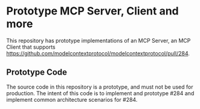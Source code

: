 # Prototype MCP Server, Client and more

This repository has prototype implementations of an MCP Server, an MCP Client that supports https://github.com/modelcontextprotocol/modelcontextprotocol/pull/284. 

## Prototype Code

The source code in this repository is a prototype, and must not be used for production. The intent of this code is to implement and prototype #284 and implement common architecture scenarios for #284. 
